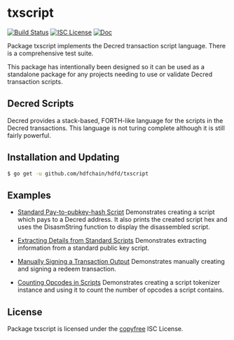 txscript
========

[![Build Status](https://github.com/hdfchain/hdfd/workflows/Build%20and%20Test/badge.svg)](https://github.com/hdfchain/hdfd/actions)
[![ISC License](https://img.shields.io/badge/license-ISC-blue.svg)](http://copyfree.org)
[![Doc](https://img.shields.io/badge/doc-reference-blue.svg)](https://pkg.go.dev/github.com/hdfchain/hdfd/txscript/v3)

Package txscript implements the Decred transaction script language.  There is
a comprehensive test suite.

This package has intentionally been designed so it can be used as a standalone
package for any projects needing to use or validate Decred transaction scripts.

## Decred Scripts

Decred provides a stack-based, FORTH-like language for the scripts in
the Decred transactions.  This language is not turing complete
although it is still fairly powerful.

## Installation and Updating

```bash
$ go get -u github.com/hdfchain/hdfd/txscript
```

## Examples

* [Standard Pay-to-pubkey-hash Script](https://pkg.go.dev/github.com/hdfchain/hdfd/txscript/v3#example-PayToAddrScript)
  Demonstrates creating a script which pays to a Decred address.  It also
  prints the created script hex and uses the DisasmString function to display
  the disassembled script.

* [Extracting Details from Standard Scripts](https://pkg.go.dev/github.com/hdfchain/hdfd/txscript/v3#example-ExtractPkScriptAddrs)
  Demonstrates extracting information from a standard public key script.

* [Manually Signing a Transaction Output](https://pkg.go.dev/github.com/hdfchain/hdfd/txscript/v3#example-SignTxOutput)
  Demonstrates manually creating and signing a redeem transaction.

* [Counting Opcodes in Scripts](https://pkg.go.dev/github.com/hdfchain/hdfd/txscript/v3#example-ScriptTokenizer)
  Demonstrates creating a script tokenizer instance and using it to count the
  number of opcodes a script contains.

## License

Package txscript is licensed under the [copyfree](http://copyfree.org) ISC
License.
